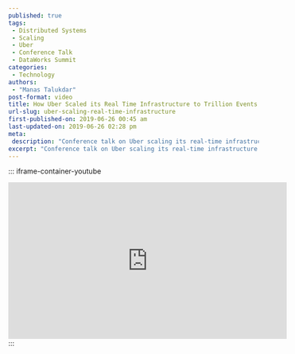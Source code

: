 ```yaml
---
published: true
tags:
 - Distributed Systems
 - Scaling
 - Uber
 - Conference Talk
 - DataWorks Summit
categories:
 - Technology
authors:
 - "Manas Talukdar"
post-format: video
title: How Uber Scaled its Real Time Infrastructure to Trillion Events per Day
url-slug: uber-scaling-real-time-infrastructure
first-published-on: 2019-06-26 00:45 am
last-updated-on: 2019-06-26 02:28 pm
meta:
 description: "Conference talk on Uber scaling its real-time infrastructure."
excerpt: "Conference talk on Uber scaling its real-time infrastructure."
---
```


::: iframe-container-youtube
<iframe width="560" height="315" frameborder=0 src="https://www.youtube.com/embed/K-fI2BeTLkk"></iframe>
:::
